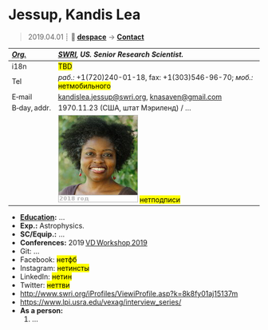 # Jessup, Kandis Lea
> 2019.04.01 ┊ **🚀 [despace](index.md)** → **[Contact](contact.md)**

|*[Org.](contact.md)*|*[SWRI](zz_swri.md), US. Senior Research Scientist.*|
|:--|:--|
|i18n| <mark>TBD</mark> |
|Tel|*раб.:* +1(720)240-01-18, fax: +1(303)546-96-70; *моб.:* <mark>нетмобильного</mark> |
|E‑mail| <kandislea.jessup@swri.org>, <knasaven@gmail.com> |
|B‑day, addr.| 1970.11.23 (США, штат Мэриленд) / … |
|| ![](f/contact/j/jessup_001_photo.jpg) <mark>нетподписи</mark> |

   - **[Education](edu.md):** …
   - **Exp.:** Astrophysics.
   - **SC/Equip.:** …
   - **Conferences:** 2019 [VD Workshop 2019](vdws2019.md)
   - Git: …
   - Facebook: <mark>нетфб</mark>
   - Instagram: <mark>нетинсты</mark>
   - LinkedIn: <mark>нетин</mark>
   - Twitter: <mark>неттви</mark>
   - <http://www.swri.org/iProfiles/ViewiProfile.asp?k=8k8fy01aj15137m>
   - <https://www.lpi.usra.edu/vexag/interview_series/>
   - **As a person:**
      1. …
